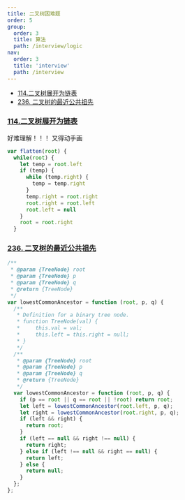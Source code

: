 ```yaml
---
title: 二叉树困难题
order: 5
group:
  order: 3
  title: 算法
  path: /interview/logic
nav:
  order: 3
  title: 'interview'
  path: /interview
---
```


- [114.二叉树展开为链表](https://leetcode.cn/problems/flatten-binary-tree-to-linked-list/)
- [236. 二叉树的最近公共祖先](https://leetcode.cn/problems/lowest-common-ancestor-of-a-binary-tree/)

### [114.二叉树展开为链表](https://leetcode.cn/problems/flatten-binary-tree-to-linked-list/)

好难理解！！！ 又得动手画

```js
var flatten(root) {
  while(root) {
    let temp = root.left
    if (temp) {
      while (temp.right) {
        temp = temp.right
      }
      temp.right = root.right
      root.right = root.left
      root.left = null
    }
    root = root.right
  }
```

### [236. 二叉树的最近公共祖先](https://leetcode.cn/problems/lowest-common-ancestor-of-a-binary-tree/)

```js
/**
 * @param {TreeNode} root
 * @param {TreeNode} p
 * @param {TreeNode} q
 * @return {TreeNode}
 */
var lowestCommonAncestor = function (root, p, q) {
  /**
   * Definition for a binary tree node.
   * function TreeNode(val) {
   *     this.val = val;
   *     this.left = this.right = null;
   * }
   */
  /**
   * @param {TreeNode} root
   * @param {TreeNode} p
   * @param {TreeNode} q
   * @return {TreeNode}
   */
  var lowestCommonAncestor = function (root, p, q) {
    if (p == root || q == root || !root) return root;
    let left = lowestCommonAncestor(root.left, p, q);
    let right = lowestCommonAncestor(root.right, p, q);
    if (left && right) {
      return root;
    }
    if (left == null && right !== null) {
      return right;
    } else if (left !== null && right == null) {
      return left;
    } else {
      return null;
    }
  };
};
```
